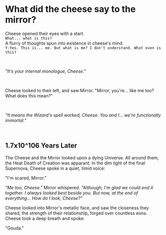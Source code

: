 # What did the cheese say to the mirror?


Cheese opened their eyes with a start.\
`What... what is this?`\
A flurry of thoughts spun into existence in cheese's mind.\
`Y-Yes. This is... me. But what is me? I don't understand. What even is this?`

<br>

*"It's your internal monologue, Cheese."*

<br>

Cheese looked to their left, and saw Mirror.
"Mirror, you're... like me too? What does this mean?"

<br>

*"It means the Wizard's spell worked, Cheese. You and I... we're functionally immortal."*

<br>

## **1.7x10^106 Years Later**



The Cheese and the Mirror looked upon a dying Universe. All around them, the Heat Death of Creation was apparant.
In the dim light of the final Supernova, Cheese spoke in a quiet, timid voice:

"I'm scared, Mirror."

*"Me too, Cheese."* Mirror whispered. *"Although, I'm glad we could end it together. I always looked best beside you. But now, at the end of everything... How *do* I look, Cheese?"*

Cheese looked into Mirror's metallic face, and saw the closeness they shared, the strength of their relationship, forged over countless eons. Cheese took a deep breath and spoke:

"Gouda."

